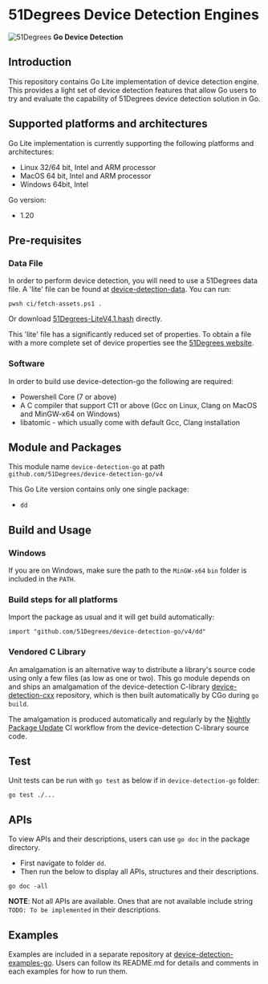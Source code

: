 # 51Degrees Device Detection Engines

![51Degrees](https://51degrees.com/DesktopModules/FiftyOne/Distributor/Logo.ashx?utm_source=github&utm_medium=repository&utm_content=readme_main&utm_campaign=go-open-source "Data rewards the curious") **Go Device Detection**

## Introduction

This repository contains Go Lite implementation of device detection engine. This provides a light set of device detection features that allow Go users to try and evaluate the capability of 51Degrees device detection solution in Go.

## Supported platforms and architectures

Go Lite implementation is currently supporting the following platforms and architectures:
- Linux 32/64 bit, Intel and ARM processor
- MacOS 64 bit, Intel and ARM processor
- Windows 64bit, Intel

Go version:
- 1.20

## Pre-requisites

### Data File

In order to perform device detection, you will need to use a 51Degrees data file.
A 'lite' file can be found at [device-detection-data](https://github.com/51degrees/device-detection-data). You can run:

```
pwsh ci/fetch-assets.ps1 .
```

Or download [51Degrees-LiteV4.1.hash](https://github.com/51Degrees/device-detection-data/blob/main/51Degrees-LiteV4.1.hash) directly.

This 'lite' file has a significantly reduced set of properties. To obtain a
file with a more complete set of device properties see the
[51Degrees website](https://51degrees.com/pricing).

### Software

In order to build use device-detection-go the following are required:
- Powershell Core (7 or above)
- A C compiler that support C11 or above (Gcc on Linux, Clang on MacOS and MinGW-x64 on Windows)
- libatomic - which usually come with default Gcc, Clang installation

## Module and Packages

This module name `device-detection-go` at path `github.com/51Degrees/device-detection-go/v4`

This Go Lite version contains only one single package:
- `dd`

## Build and Usage

### Windows
If you are on Windows, make sure the path to the `MinGW-x64` `bin` folder is included in the `PATH`.

### Build steps for all platforms

Import the package as usual and it will get build automatically:

```
import "github.com/51Degrees/device-detection-go/v4/dd"
```

### Vendored C Library
An amalgamation is an alternative way to distribute a library's source code using only a few files (as low as one or two).
This go module depends on and ships an amalgamation of the device-detection C-library [device-detection-cxx](https://github.com/51degrees/device-detection-cxx) repository, which is then built automatically by CGo during `go build`.

The amalgamation is produced automatically and regularly by the [Nightly Package Update](https://github.com/51Degrees/device-detection-go/actions/workflows/nightly-package-update.yml) CI workflow from the device-detection C-library source code.

## Test

Unit tests can be run with `go test` as below if in `device-detection-go` folder:
```
go test ./...
```

## APIs

To view APIs and their descriptions, users can use `go doc` in the package directory.
- First navigate to folder `dd`.
- Then run the below to display all APIs, structures and their descriptions.
```
go doc -all
```

**NOTE**: Not all APIs are available. Ones that are not available include string `TODO: To be implemented` in their descriptions.

## Examples

Examples are included in a separate repository at [device-detection-examples-go](https://github.com/51degrees/device-detection-examples-go). Users can follow its README.md for details and comments in each examples for how to run them.

